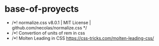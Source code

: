 # base-of-proyects
- /*! normalize.css v8.0.1 | MIT License | github.com/necolas/normalize.css */
- /*! Convertion of units of rem in css
- /*! Molten Leading in CSS https://css-tricks.com/molten-leading-css/
